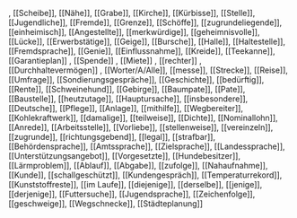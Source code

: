 , [[Scheibe]], [[Nähe]], [[Grabe]], [[Kirche]], [[Kürbisse]], [[Stelle]], [[Jugendliche]], [[Fremde]], [[Grenze]], [[Schöffe]], [[zugrundeliegende]], [[einheimisch]], [[Angestellte]], [[merkwürdige]], [[geheimnisvolle]], [[Lücke]], [[Erwerbstätige]], [[Geige]], [[Bursche]], [[Halle]], [[Haltestelle]], [[Fremdsprache]], [[Genie]], [[Einflussnahme]], [[Kreide]], [[Teekanne]], [[Garantieplan]]
, [[Spende]]
, [[Miete]]
, [[rechter]]
, [[Durchhaltevermögen]]
, [[Worter/A/Alle]], [[messe]], [[Strecke]], [[Reise]], [[Umfrage]], [[Sondierungsgespräche]], [[Geschichte]], [[bedürftig]], [[Rente]], [[Schweinehund]], [[Gebirge]], [[Baumpate]], [[Pate]], [[Baustelle]], [[heutzutage]], [[Hauptursache]], [[insbesondere]], [[Deutsche]], [[Pflege]], [[Anlage]], [[mithilfe]], [[Wegbereiter]], [[Kohlekraftwerk]], [[damalige]], [[teilweise]], [[Dichte]], [[Nominallohn]], [[Anrede]], [[Arbeitsstelle]], [[Vorliebe]], [[stellenweise]], [[vereinzeln]], [[zugrunde]], [[richtungsgebend]], [[legal]], [[strafbar]], [[Behördensprache]], [[Amtssprache]], [[Zielsprache]], [[Landessprache]], [[Unterstützungsangebot]], [[Vorgesetzte]], [[Hundebesitzer]], [[Lärmproblem]], [[Ablauf]], [[Abgabe]], [[zufolge]], [[Nahaufnahme]], [[Kunde]], [[schallgeschützt]], [[Kundengespräch]], [[Temperaturrekord]], [[Kunststoffreste]], [[im Laufe]], [[diejenige]], [[derselbe]], [[jenige]], [[derjenige]], [[Futtersuche]], [[Jugendsprache]], [[Zeichenfolge]], [[geschweige]], [[Wegschnecke]], [[Städteplanung]]
